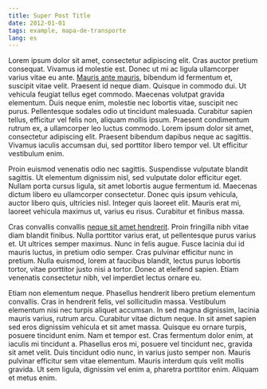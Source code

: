 ```yaml
---
title: Super Post Title
date: 2012-01-01
tags: example, mapa-de-transporte
lang: es
---
```


Lorem ipsum dolor sit amet, consectetur adipiscing elit. Cras auctor pretium consequat. Vivamus id molestie est. Donec ut mi ac ligula ullamcorper varius vitae eu ante. [Mauris ante mauris](http://reddit.com), bibendum id fermentum et, suscipit vitae velit. Praesent id neque diam. Quisque in commodo dui. Ut vehicula feugiat tellus eget commodo. Maecenas volutpat gravida elementum. Duis neque enim, molestie nec lobortis vitae, suscipit nec purus. Pellentesque sodales odio ut tincidunt malesuada. Curabitur sapien tellus, efficitur vel felis non, aliquam mollis ipsum. Praesent condimentum rutrum ex, a ullamcorper leo luctus commodo. Lorem ipsum dolor sit amet, consectetur adipiscing elit. Praesent bibendum dapibus neque ac sagittis. Vivamus iaculis accumsan dui, sed porttitor libero tempor vel. Ut efficitur vestibulum enim.

Proin euismod venenatis odio nec sagittis. Suspendisse vulputate blandit sagittis. Ut elementum dignissim nisl, sed vulputate dolor efficitur eget. Nullam porta cursus ligula, sit amet lobortis augue fermentum id. Maecenas dictum libero eu ullamcorper consectetur. Donec quis ipsum vehicula, auctor libero quis, ultricies nisl. Integer quis laoreet elit. Mauris erat mi, laoreet vehicula maximus ut, varius eu risus. Curabitur et finibus massa.

Cras convallis convallis [neque sit amet hendrerit](http://google.com). Proin fringilla nibh vitae diam blandit finibus. Nulla porttitor varius erat, ut pellentesque purus varius et. Ut ultrices semper maximus. Nunc in felis augue. Fusce lacinia dui id mauris luctus, in pretium odio semper. Cras pulvinar efficitur nunc in pretium. Nulla euismod, lorem at faucibus blandit, lectus purus lobortis tortor, vitae porttitor justo nisi a tortor. Donec at eleifend sapien. Etiam venenatis consectetur nibh, vel imperdiet lectus ornare eu.

Etiam non elementum neque. Phasellus hendrerit libero pretium elementum convallis. Cras in hendrerit felis, vel sollicitudin massa. Vestibulum elementum nisi nec turpis aliquet accumsan. In sed magna dignissim, lacinia mauris varius, rutrum arcu. Curabitur vitae dictum neque. In sit amet sapien sed eros dignissim vehicula et sit amet massa. Quisque eu ornare turpis, posuere tincidunt enim. Nam et tempor est. Cras fermentum dolor enim, at iaculis mi tincidunt a. Phasellus eros mi, posuere vel tincidunt nec, gravida sit amet velit. Duis tincidunt odio nunc, in varius justo semper non. Mauris pulvinar efficitur sem vitae elementum. Mauris interdum quis velit mollis gravida. Ut sem ligula, dignissim vel enim a, pharetra porttitor enim. Aliquam et metus enim.
